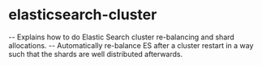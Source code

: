 # elasticsearch-cluster
-- Explains how to do Elastic Search cluster re-balancing and shard allocations.
-- Automatically re-balance ES after a cluster restart in a way such that the shards are well distributed afterwards.
